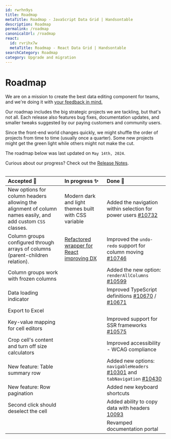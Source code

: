 ```yaml
---
id: rwrhn9ys
title: Roadmap
metaTitle: Roadmap - JavaScript Data Grid | Handsontable
description: Roadmap
permalink: /roadmap
canonicalUrl: /roadmap
react:
  id: rvrihx7w
  metaTitle: Roadmap - React Data Grid | Handsontable
searchCategory: Roadmap
category: Upgrade and migration
---
```


# Roadmap

We are on a mission to create the best data editing component for teams, and we're doing it with [your feedback in mind.](https://github.com/handsontable/handsontable/discussions)

Our roadmap includes the big strategic projects we are tackling, but that's not all. Each release also features bug fixes, documentation updates, and smaller tweaks suggested by our paying customers and community users.

Since the front-end world changes quickly, we might shuffle the order of projects from time to time (usually once a quarter). Some new projects might get the green light while others might not make the cut.

The roadmap below was last updated on `May 14th, 2024`.

Curious about our progress? Check out the [Release Notes](@/guides/upgrade-and-migration/changelog/changelog.md).
<br><br>

| Accepted 🎯 | In progress ✨ | Done 🏁 |
|:---|:---|:---|
| New options for column headers allowing the alignment of column names easily, and add custom `CSS` classes. | Modern dark and light themes built with CSS variable | Added the navigation within selection for power users [#10732](https://github.com/handsontable/handsontable/pull/10732) |
| Column groups configured through arrays of columns (parent-children relation). | [Refactored wrapper for React improving DX](https://github.com/handsontable/handsontable/pull/10831) | Improved the `undo-redo` support for column moving [#10746](https://github.com/handsontable/handsontable/pull/10746) |
| Column groups work with frozen columns |  | Added the new option: `renderAllColumns` [#10599](https://github.com/handsontable/handsontable/pull/10599) |
| Data loading indicator |  | Improved TypeScript definitions [#10670](https://github.com/handsontable/handsontable/pull/10670) / [#10671](https://github.com/handsontable/handsontable/pull/10671) |
| Export to Excel |  |  |
| Key-value mapping for cell editors |  | Improved support for SSR frameworks [#10575](https://github.com/handsontable/handsontable/pull/10575) |
| Crop cell's content and turn off size calculators |  | Improved accessibility - WCAG compliance |
| New feature: Table summary row |  | Added new options: `navigableHeaders` [#10301](https://github.com/handsontable/handsontable/pull/10301) and `tabNavigation` [#10430](https://github.com/handsontable/handsontable/pull/10430) |
| New feature: Row pagination |  | Added new keyboard shortcuts |
| Second click should deselect the cell |  | Added ability to copy data with headers [10093](https://github.com/handsontable/handsontable/pull/10093) |
| | |Revamped documentation portal|
